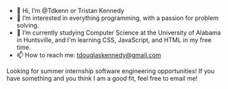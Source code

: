- 👋 Hi, I’m @Tdkenn or Tristan Kennedy
- 👀 I’m interested in everything programming, with a passion for problem solving.
- 🌱 I’m currently studying Computer Science at the University of Alabama in Huntsville, and I'm learning CSS, JavaScript, and HTML in my free time.
- 📫 How to reach me: tdouglaskennedy@gmail.com

Looking for summer internship software engineering opportunities! If you have something and you think I am a good fit, feel free to email me!

<!---
Tdkenn/Tdkenn is a ✨ special ✨ repository because its `README.md` (this file) appears on your GitHub profile.
You can click the Preview link to take a look at your changes.
--->
